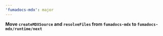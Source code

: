 ```yaml
---
'fumadocs-mdx': major
---
```


**Move `createMDXSource` and `resolveFiles` from `fumadocs-mdx` to `fumadocs-mdx/runtime/next`**
